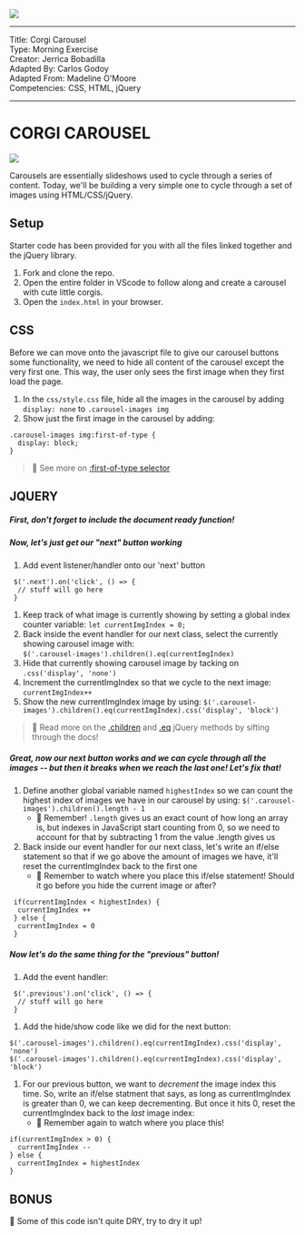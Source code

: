 ![](/ga_cog.png)

---
Title: Corgi Carousel<br>
Type: Morning Exercise<br>
Creator: Jerrica Bobadilla<br>
Adapted By: Carlos Godoy<br/>
Adapted From: Madeline O'Moore<br>
Competencies: CSS, HTML, jQuery

---

# CORGI CAROUSEL

![](https://imgur.com/pq7zXBJ.png)

Carousels are essentially slideshows used to cycle through a series of content. Today, we'll be building a very simple one to cycle through a set of images using HTML/CSS/jQuery.

## Setup

Starter code has been provided for you with all the files linked together and the jQuery library.
  1. Fork and clone the repo.
  2. Open the entire folder in VScode to follow along and create a carousel with cute little corgis.
  4. Open the `index.html` in your browser.

## CSS

Before we can move onto the javascript file to give our carousel buttons some functionality, we need to hide all content of the carousel except the very first one. This way, the user only sees the first image when they first load the page.

1. In the `css/style.css` file, hide all the images in the carousel by adding `display: none` to `.carousel-images img`
1. Show just the first image in the carousel by adding:
  ```
  .carousel-images img:first-of-type {
    display: block;
  }
  ```
   > :dog: See more on [:first-of-type selector](https://css-tricks.com/almanac/selectors/f/first-of-type/)

 ## JQUERY

##### First, don't forget to include the document ready function!

##### Now, let's just get our "next" button working


 1. Add event listener/handler onto our 'next' button

  ```
   $('.next').on('click', () => {
    // stuff will go here
   }
   ```
1. Keep track of what image is currently showing by setting a global index counter variable:
  `let currentImgIndex = 0;`
1. Back inside the event handler for our next class, select the currently showing carousel image with:  
  `$('.carousel-images').children().eq(currentImgIndex)`
1. Hide that currently showing carousel image by tacking on `.css('display', 'none')`
1. Increment the currentImgIndex so that we cycle to the next image: `currentImgIndex++`
1. Show the new currentImgIndex image by using: `$('.carousel-images').children().eq(currentImgIndex).css('display', 'block')`
> :dog: Read more on the [.children](https://api.jquery.com/children/) and [.eq](https://api.jquery.com/eq-selector/) jQuery methods by sifting through the docs!


##### Great, now our next button works and we can cycle through all the images -- but then it breaks when we reach the last one! Let's fix that!


1. Define another global variable named `highestIndex` so we can count the highest index of images we have in our carousel by using: `$('.carousel-images').children().length - 1`
    - :red_circle: Remember! `.length` gives us an exact count of how long an array is, but indexes in JavaScript start counting from 0, so we need to account for that by subtracting 1 from the value .length gives us
1. Back inside our event handler for our next class, let's write an if/else statement so that if we go above the amount of images we have, it'll reset the currentImgIndex back to the first one
    - :red_circle: Remember to watch where you place this if/else statement! Should it go before you hide the current image or after?
  ```
   if(currentImgIndex < highestIndex) {
    currentImgIndex ++
   } else {
    currentImgIndex = 0
   }
  ```

##### Now let's do the same thing for the "previous" button!

1. Add the event handler:
  ```
   $('.previous').on('click', () => {
    // stuff will go here
   }
  ```
1. Add the hide/show code like we did for the next button:
  ```
  $('.carousel-images').children().eq(currentImgIndex).css('display', 'none')
  $('.carousel-images').children().eq(currentImgIndex).css('display', 'block')
  ```
1. For our previous button, we want to _decrement_ the image index this time. So, write an if/else statment that says, as long as currentImgIndex is greater than 0, we can keep decrementing. But once it hits 0, reset the currentImgIndex back to the _last_ image index:
    - :red_circle: Remember again to watch where you place this!
  ```
  if(currentImgIndex > 0) {
    currentImgIndex --
  } else {
    currentImgIndex = highestIndex
  }
  ```

## BONUS

:dog: Some of this code isn't quite DRY, try to dry it up!
